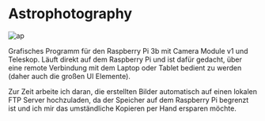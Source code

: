 <h1>Astrophotography</h1>

![ap](https://user-images.githubusercontent.com/148296/197110064-67cf0ed6-4b07-452e-91cc-1a7f4e1daae3.png)

Grafisches Programm für den Raspberry Pi 3b mit Camera Module v1 und Teleskop.
Läuft direkt auf dem Raspberry Pi und ist dafür gedacht, über eine remote Verbindung mit dem Laptop oder Tablet bedient zu werden (daher auch die großen UI Elemente).

Zur Zeit arbeite ich daran, die erstellten Bilder automatisch auf einen lokalen FTP Server hochzuladen, da der Speicher auf dem Raspberry Pi begrenzt ist und ich mir das umständliche Kopieren per Hand ersparen möchte.
